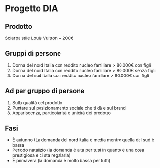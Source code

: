 # Progetto DIA
## Prodotto
Sciarpa stile Louis Vuitton ~ 200€

## Gruppi di persone
1) Donna del nord Italia con reddito nucleo familiare > 80.000€ con figli
2) Donna del nord Italia con reddito nucleo familiare > 80.000€ senza figli
3) Donna del sud Italia con reddito nucleo familiare > 80.000€ con figli

## Ad per gruppo di persone
1) Sulla qualità del prodotto
2) Puntare sul posizionamento sociale che ti dà e sul brand
3) Appariscenza, particolarità e unicità del prodotto

## Fasi
- È autunno (La domanda del nord Italia è media mentre quella del sud è bassa
- Periodo natalizio (la domanda è alta per tutti in quanto è una cosa prestigiosa e ci sta regalarla)
- È primavera (la domanda è molto bassa per tutti)
